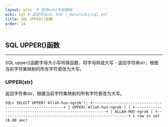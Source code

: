 ```yaml
---
layout: wiki  # 使用wiki布局模板
wiki: sql # 这是项目id，对应 /_data/wiki/sql.yml
title: SQL UPPER()函数
order: 14
---
```


## SQL UPPER()函数

------

SQL upper()函数字母大小写转换函数，将字母转成大写 - 返回字符串str，根据当前字符集映射的所有字符更改为大写。

### UPPER(str)

返回字符串str，根据当前字符集映射的所有字符更改为大写。

```
SQL> SELECT UPPER('Allah-hus-ngrok'); +---------------------------------------------------------+ | UPPER('Allah-hus-ngrok') | +---------------------------------------------------------+ | ALLAH-HUS-ngrok | +---------------------------------------------------------+ 1 row in set (0.00 sec)
```


